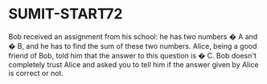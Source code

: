 # SUMIT-START72
Bob received an assignment from his school: he has two numbers  � A and  � B, and he has to find the sum of these two numbers. Alice, being a good friend of Bob, told him that the answer to this question is  � C. Bob doesn't completely trust Alice and asked you to tell him if the answer given by Alice is correct or not. 
